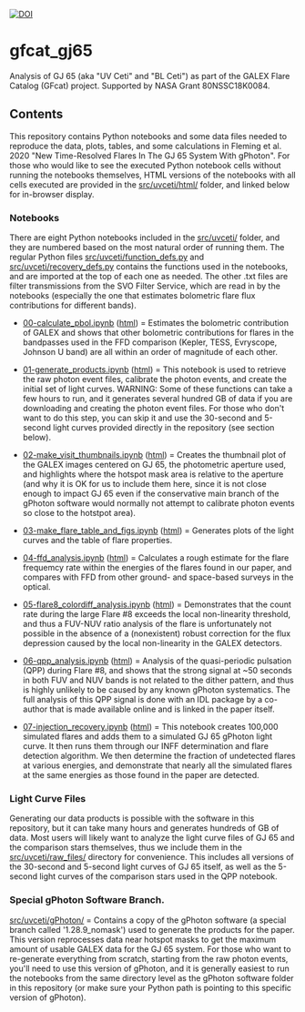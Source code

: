 [![DOI](https://zenodo.org/badge/258297519.svg)](https://zenodo.org/badge/latestdoi/258297519)

# gfcat_gj65
Analysis of GJ 65 (aka "UV Ceti" and "BL Ceti") as part of the GALEX Flare Catalog (GFcat) project.  Supported by NASA Grant 80NSSC18K0084.

## Contents
This repository contains Python notebooks and some data files needed to reproduce the data, plots, tables, and some calculations in Fleming et al. 2020 "New Time-Resolved Flares In The GJ 65 System With gPhoton".  For those who would like to see the executed Python notebook cells without running the notebooks themselves, HTML versions of the notebooks with all cells executed are provided in the [src/uvceti/html/](src/uvceti/html/) folder, and linked below for in-browser display.

### Notebooks
There are eight Python notebooks included in the [src/uvceti/](src/uvceti/) folder, and they are numbered based on the most natural order of running them.  The regular Python files [src/uvceti/function_defs.py](src/uvceti/function_defs.py) and [src/uvceti/recovery_defs.py](src/uvceti/recovery_defs.py) contains the functions used in the notebooks, and are imported at the top of each one as needed.  The other .txt files are filter transmissions from the SVO Filter Service, which are read in by the notebooks (especially the one that estimates bolometric flare flux contributions for different bands).

  - [00-calculate_pbol.ipynb](src/uvceti/00-calculate_pbol.ipynb) ([html](http://htmlpreview.github.io/?https://github.com/MillionConcepts/gfcat_gj65/blob/master/src/uvceti/html/00-calculate_pbol.html)) = Estimates the bolometric contribution of GALEX and shows that other bolometric contributions for flares in the bandpasses used in the FFD comparison (Kepler, TESS, Evryscope, Johnson U band) are all within an order of magnitude of each other.
  
  - [01-generate_products.ipynb](src/uvceti/01-generate_products.ipynb) ([html](http://htmlpreview.github.io/?https://github.com/MillionConcepts/gfcat_gj65/blob/master/src/uvceti/html/01-generate_products.html)) = This notebook is used to retrieve the raw photon event files, calibrate the photon events, and create the initial set of light curves.  WARNING: Some of these functions can take a few hours to run, and it generates several hundred GB of data if you are downloading and creating the photon event files.  For those who don't want to do this step, you can skip it and use the 30-second and 5-second light curves provided directly in the repository (see section below).

  - [02-make_visit_thumbnails.ipynb](src/uvceti/02-make_visit_thumbnails.ipynb) ([html](http://htmlpreview.github.io/?https://github.com/MillionConcepts/gfcat_gj65/blob/master/src/uvceti/html/02-make_visit_thumbnails.html)) = Creates the thumbnail plot of the GALEX images centered on GJ 65, the photometric aperture used, and highlights where the hotspot mask area is relative to the aperture (and why it is OK for us to include them here, since it is not close enough to impact GJ 65 even if the conservative main branch of the gPhoton software would normally not attempt to calibrate photon events so close to the hotstpot area).

  - [03-make_flare_table_and_figs.ipynb](src/uvceti/03-make_flare_table_and_figs.ipynb) ([html](http://htmlpreview.github.io/?https://github.com/MillionConcepts/gfcat_gj65/blob/master/src/uvceti/html/03-make_flare_table_and_figs.html)) = Generates plots of the light curves and the table of flare properties.

  - [04-ffd_analysis.ipynb](src/uvceti/04-ffd_analysis.ipynb) ([html](http://htmlpreview.github.io/?https://github.com/MillionConcepts/gfcat_gj65/blob/master/src/uvceti/html/04-ffd_analysis.html)) = Calculates a rough estimate for the flare frequemcy rate within the energies of the flares found in our paper, and compares with FFD from other ground- and space-based surveys in the optical.

  - [05-flare8_colordiff_analysis.ipynb](src/uvceti/05-flare8_colordiff_analysis.ipynb) ([html](http://htmlpreview.github.io/?https://github.com/MillionConcepts/gfcat_gj65/blob/master/src/uvceti/html/05-flare8_colordiff_analysis.html)) = Demonstrates that the count rate during the large Flare #8 exceeds the local non-linearity threshold, and thus a FUV-NUV ratio analysis of the flare is unfortunately not possible in the absence of a (nonexistent) robust correction for the flux depression caused by the local non-linearity in the GALEX detectors.

  - [06-qpp_analysis.ipynb](src/uvceti/06-qpp_analysis.ipynb) ([html](http://htmlpreview.github.io/?https://github.com/MillionConcepts/gfcat_gj65/blob/master/src/uvceti/html/06-qpp_analysis.html)) = Analysis of the quasi-periodic pulsation (QPP) during Flare #8, and shows that the strong signal at ~50 seconds in both FUV and NUV bands is not related to the dither pattern, and thus is highly unlikely to be caused by any known gPhoton systematics.  The full analysis of this QPP signal is done with an IDL package by a co-author that is made available online and is linked in the paper itself.

  - [07-injection_recovery.ipynb](src/uvceti/07-injection_recovery.ipynb) ([html](http://htmlpreview.github.io/?https://github.com/MillionConcepts/gfcat_gj65/blob/master/src/uvceti/html/07-injection_recovery.html)) = This notebook creates 100,000 simulated flares and adds them to a simulated GJ 65 gPhoton light curve.  It then runs them through our INFF determination and flare detection algorithm.  We then determine the fraction of undetected flares at various energies, and demonstrate that nearly all the simulated flares at the same energies as those found in the paper are detected.

### Light Curve Files
Generating our data products is possible with the software in this repository, but it can take many hours and generates hundreds of GB of data.  Most users will likely want to analyze the light curve files of GJ 65 and the comparison stars themselves, thus we include them in the [src/uvceti/raw_files/](src/uvceti/raw_files/) directory for convenience.  This includes all versions of the 30-second and 5-second light curves of GJ 65 itself, as well as the 5-second light curves of the comparison stars used in the QPP notebook.

### Special gPhoton Software Branch.
[src/uvceti/gPhoton/](src/uvceti/gPhoton/) = Contains a copy of the gPhoton software (a special branch called '1.28.9_nomask') used to generate the products for the paper.  This version reprocesses data near hotspot masks to get the maximum amount of usable GALEX data for the GJ 65 system.  For those who want to re-generate everything from scratch, starting from the raw photon events, you'll need to use this version of gPhoton, and it is generally easiest to run the notebooks from the same directory level as the gPhoton software folder in this repository (or make sure your Python path is pointing to this specific version of gPhoton).
